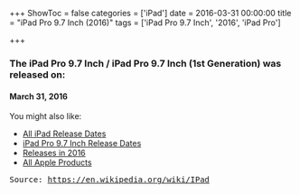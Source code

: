 +++
ShowToc = false
categories = ['iPad']
date = 2016-03-31 00:00:00
title = "iPad Pro 9.7 Inch   (2016)"
tags = ['iPad Pro 9.7 Inch', '2016', 'iPad Pro']

+++

### The iPad Pro 9.7 Inch   / iPad Pro 9.7 Inch (1st Generation) was released on: 
#### March 31, 2016


<!--more-->


    
You might also like:

- [All iPad Release Dates](https://AppleReleaseDate.com//categories/ipad/)
- [iPad Pro 9.7 Inch Release Dates](https://AppleReleaseDate.com//tags/ipad-pro-9.7-inch/)
- [Releases in 2016](https://AppleReleaseDate.com//tags/2016/)
- [All Apple Products](https://AppleReleaseDate.com//categories/)



<kbd> Source: https://en.wikipedia.org/wiki/IPad</kbd>

